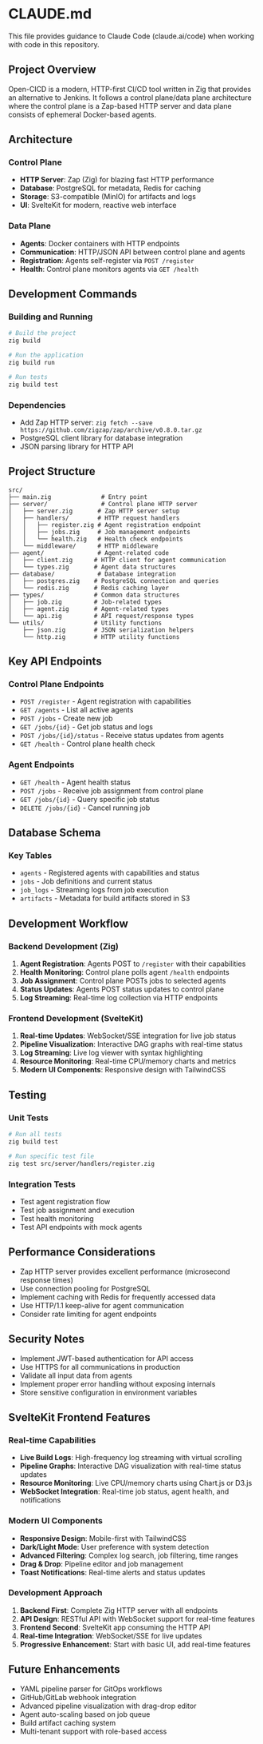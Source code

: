 # CLAUDE.md

This file provides guidance to Claude Code (claude.ai/code) when working with code in this repository.

## Project Overview

Open-CICD is a modern, HTTP-first CI/CD tool written in Zig that provides an alternative to Jenkins. It follows a control plane/data plane architecture where the control plane is a Zap-based HTTP server and data plane consists of ephemeral Docker-based agents.

## Architecture

### Control Plane
- **HTTP Server**: Zap (Zig) for blazing fast HTTP performance
- **Database**: PostgreSQL for metadata, Redis for caching
- **Storage**: S3-compatible (MinIO) for artifacts and logs
- **UI**: SvelteKit for modern, reactive web interface

### Data Plane
- **Agents**: Docker containers with HTTP endpoints
- **Communication**: HTTP/JSON API between control plane and agents
- **Registration**: Agents self-register via `POST /register`
- **Health**: Control plane monitors agents via `GET /health`

## Development Commands

### Building and Running
```bash
# Build the project
zig build

# Run the application
zig build run

# Run tests
zig build test
```

### Dependencies
- Add Zap HTTP server: `zig fetch --save https://github.com/zigzap/zap/archive/v0.8.0.tar.gz`
- PostgreSQL client library for database integration
- JSON parsing library for HTTP API

## Project Structure

```
src/
├── main.zig              # Entry point
├── server/               # Control plane HTTP server
│   ├── server.zig       # Zap HTTP server setup
│   ├── handlers/        # HTTP request handlers
│   │   ├── register.zig # Agent registration endpoint
│   │   ├── jobs.zig     # Job management endpoints
│   │   └── health.zig   # Health check endpoints
│   └── middleware/      # HTTP middleware
├── agent/               # Agent-related code
│   ├── client.zig      # HTTP client for agent communication
│   └── types.zig       # Agent data structures
├── database/            # Database integration
│   ├── postgres.zig    # PostgreSQL connection and queries
│   └── redis.zig       # Redis caching layer
├── types/              # Common data structures
│   ├── job.zig         # Job-related types
│   ├── agent.zig       # Agent-related types
│   └── api.zig         # API request/response types
└── utils/              # Utility functions
    ├── json.zig        # JSON serialization helpers
    └── http.zig        # HTTP utility functions
```

## Key API Endpoints

### Control Plane Endpoints
- `POST /register` - Agent registration with capabilities
- `GET /agents` - List all active agents
- `POST /jobs` - Create new job
- `GET /jobs/{id}` - Get job status and logs
- `POST /jobs/{id}/status` - Receive status updates from agents
- `GET /health` - Control plane health check

### Agent Endpoints
- `GET /health` - Agent health status
- `POST /jobs` - Receive job assignment from control plane
- `GET /jobs/{id}` - Query specific job status
- `DELETE /jobs/{id}` - Cancel running job

## Database Schema

### Key Tables
- `agents` - Registered agents with capabilities and status
- `jobs` - Job definitions and current status
- `job_logs` - Streaming logs from job execution
- `artifacts` - Metadata for build artifacts stored in S3

## Development Workflow

### Backend Development (Zig)
1. **Agent Registration**: Agents POST to `/register` with their capabilities
2. **Health Monitoring**: Control plane polls agent `/health` endpoints
3. **Job Assignment**: Control plane POSTs jobs to selected agents
4. **Status Updates**: Agents POST status updates to control plane
5. **Log Streaming**: Real-time log collection via HTTP endpoints

### Frontend Development (SvelteKit)
1. **Real-time Updates**: WebSocket/SSE integration for live job status
2. **Pipeline Visualization**: Interactive DAG graphs with real-time status
3. **Log Streaming**: Live log viewer with syntax highlighting
4. **Resource Monitoring**: Real-time CPU/memory charts and metrics
5. **Modern UI Components**: Responsive design with TailwindCSS

## Testing

### Unit Tests
```bash
# Run all tests
zig build test

# Run specific test file
zig test src/server/handlers/register.zig
```

### Integration Tests
- Test agent registration flow
- Test job assignment and execution
- Test health monitoring
- Test API endpoints with mock agents

## Performance Considerations

- Zap HTTP server provides excellent performance (microsecond response times)
- Use connection pooling for PostgreSQL
- Implement caching with Redis for frequently accessed data
- Use HTTP/1.1 keep-alive for agent communication
- Consider rate limiting for agent endpoints

## Security Notes

- Implement JWT-based authentication for API access
- Use HTTPS for all communications in production
- Validate all input data from agents
- Implement proper error handling without exposing internals
- Store sensitive configuration in environment variables

## SvelteKit Frontend Features

### Real-time Capabilities
- **Live Build Logs**: High-frequency log streaming with virtual scrolling
- **Pipeline Graphs**: Interactive DAG visualization with real-time status updates
- **Resource Monitoring**: Live CPU/memory charts using Chart.js or D3.js
- **WebSocket Integration**: Real-time job status, agent health, and notifications

### Modern UI Components
- **Responsive Design**: Mobile-first with TailwindCSS
- **Dark/Light Mode**: User preference with system detection
- **Advanced Filtering**: Complex log search, job filtering, time ranges
- **Drag & Drop**: Pipeline editor and job management
- **Toast Notifications**: Real-time alerts and status updates

### Development Approach
1. **Backend First**: Complete Zig HTTP server with all endpoints
2. **API Design**: RESTful API with WebSocket support for real-time features
3. **Frontend Second**: SvelteKit app consuming the HTTP API
4. **Real-time Integration**: WebSocket/SSE for live updates
5. **Progressive Enhancement**: Start with basic UI, add real-time features

## Future Enhancements

- YAML pipeline parser for GitOps workflows
- GitHub/GitLab webhook integration
- Advanced pipeline visualization with drag-drop editor
- Agent auto-scaling based on job queue
- Build artifact caching system
- Multi-tenant support with role-based access